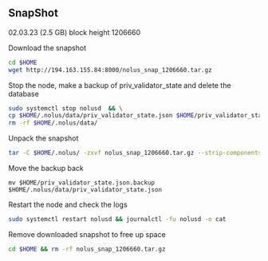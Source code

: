 ## SnapShot 
02.03.23 (2.5 GB) block height 1206660


Download the snapshot
```bash
cd $HOME
wget http://194.163.155.84:8000/nolus_snap_1206660.tar.gz
```

Stop the node, make a backup of priv_validator_state and delete the database
```bash
sudo systemctl stop nolusd  && \
cp $HOME/.nolus/data/priv_validator_state.json $HOME/priv_validator_state.json.backup  && \
rm -rf $HOME/.nolus/data/
```

Unpack the snapshot
```bash
tar -C $HOME/.nolus/ -zxvf nolus_snap_1206660.tar.gz --strip-components 3
```

Move the backup back
```
mv $HOME/priv_validator_state.json.backup $HOME/.nolus/data/priv_validator_state.json
```

Restart the node and check the logs
```bash
sudo systemctl restart nolusd && journalctl -fu nolusd -o cat
```

Remove downloaded snapshot to free up space
```bash
cd $HOME && rm -rf nolus_snap_1206660.tar.gz
```


